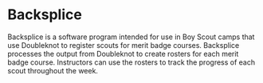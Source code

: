 Backsplice
==========

Backsplice is a software program intended for use in Boy Scout camps that use Doubleknot to register scouts for merit badge courses. Backsplice processes the output from Doubleknot to create rosters for each merit badge course. Instructors can use the rosters to track the progress of each scout throughout the week.
